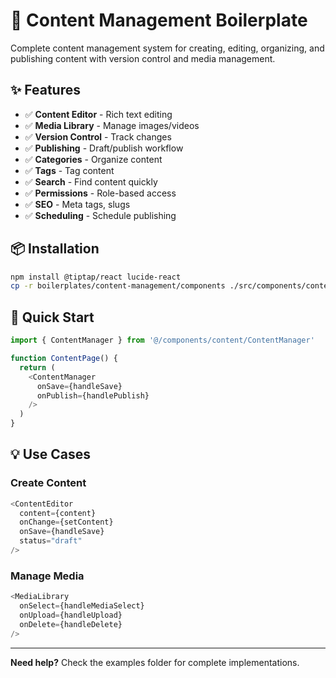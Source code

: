 # 📄 Content Management Boilerplate

Complete content management system for creating, editing, organizing, and publishing content with version control and media management.

## ✨ Features

- ✅ **Content Editor** - Rich text editing
- ✅ **Media Library** - Manage images/videos
- ✅ **Version Control** - Track changes
- ✅ **Publishing** - Draft/publish workflow
- ✅ **Categories** - Organize content
- ✅ **Tags** - Tag content
- ✅ **Search** - Find content quickly
- ✅ **Permissions** - Role-based access
- ✅ **SEO** - Meta tags, slugs
- ✅ **Scheduling** - Schedule publishing

## 📦 Installation

```bash
npm install @tiptap/react lucide-react
cp -r boilerplates/content-management/components ./src/components/content
```

## 🚀 Quick Start

```typescript
import { ContentManager } from '@/components/content/ContentManager'

function ContentPage() {
  return (
    <ContentManager
      onSave={handleSave}
      onPublish={handlePublish}
    />
  )
}
```

## 💡 Use Cases

### Create Content

```typescript
<ContentEditor
  content={content}
  onChange={setContent}
  onSave={handleSave}
  status="draft"
/>
```

### Manage Media

```typescript
<MediaLibrary
  onSelect={handleMediaSelect}
  onUpload={handleUpload}
  onDelete={handleDelete}
/>
```

---

**Need help?** Check the examples folder for complete implementations.

